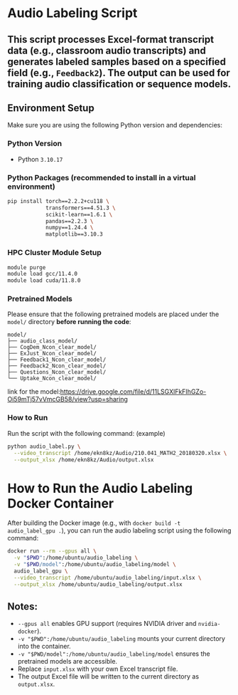 # Audio Labeling Script

This script processes Excel-format transcript data (e.g., classroom audio transcripts) and generates labeled samples based on a specified field (e.g., `Feedback2`). The output can be used for training audio classification or sequence models.
---

## Environment Setup

Make sure you are using the following Python version and dependencies:

### Python Version
- Python `3.10.17`

### Python Packages (recommended to install in a virtual environment)
```bash
pip install torch==2.2.2+cu118 \
            transformers==4.51.3 \
            scikit-learn==1.6.1 \
            pandas==2.2.3 \
            numpy==1.24.4 \
            matplotlib==3.10.3
```
### HPC Cluster Module Setup
```bash
module purge
module load gcc/11.4.0
module load cuda/11.8.0
```
### Pretrained Models

Please ensure that the following pretrained models are placed under the `model/` directory **before running the code**:

```
model/
├── audio_class_model/
├── CogDem_Ncon_clear_model/
├── ExJust_Ncon_clear_model/
├── Feedback1_Ncon_clear_model/
├── Feedback2_Ncon_clear_model/
├── Questions_Ncon_clear_model/
└── Uptake_Ncon_clear_model/
```
link for the model:https://drive.google.com/file/d/11LSGXlFkFIhGZo-Oi59mTj57vVmcGB58/view?usp=sharing
### How to Run
Run the script with the following command: (example)
```bash
python audio_label.py \
  --video_transcript /home/ekn8kz/Audio/210.041_MATH2_20180320.xlsx \
  --output_xlsx /home/ekn8kz/Audio/output.xlsx
```

# How to Run the Audio Labeling Docker Container

After building the Docker image (e.g., with `docker build -t audio_label_gpu .`), you can run the audio labeling script using the following command:

```bash
docker run --rm --gpus all \
  -v "$PWD":/home/ubuntu/audio_labeling \
  -v "$PWD/model":/home/ubuntu/audio_labeling/model \
  audio_label_gpu \
  --video_transcript /home/ubuntu/audio_labeling/input.xlsx \
  --output_xlsx /home/ubuntu/audio_labeling/output.xlsx
```

## Notes:
- `--gpus all` enables GPU support (requires NVIDIA driver and `nvidia-docker`).
- `-v "$PWD":/home/ubuntu/audio_labeling` mounts your current directory into the container.
- `-v "$PWD/model":/home/ubuntu/audio_labeling/model` ensures the pretrained models are accessible.
- Replace `input.xlsx` with your own Excel transcript file.
- The output Excel file will be written to the current directory as `output.xlsx`.
